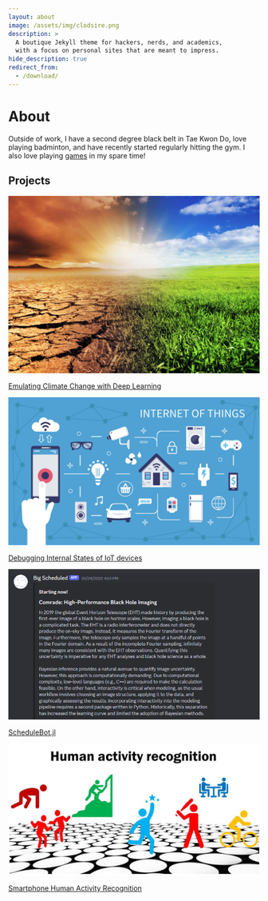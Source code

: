 ```yaml
---
layout: about
image: /assets/img/clodsire.png
description: >
  A boutique Jekyll theme for hackers, nerds, and academics,
  with a focus on personal sites that are meant to impress.
hide_description: true
redirect_from:
  - /download/
---
```


# About

<!--author-->

Outside of work, I have a second degree black belt in Tae Kwon Do, love playing badminton, and have recently started regularly hitting the gym. I also love playing [games](/games/) in my spare time!

## Projects
<div id = "my-project-cards">
<div id = "project-cards">
    <a href = "/projects/data science/Capstone" class = "project-card">
    <div class = "project-card-border"></div>
    <div class = "project-card-content"><img src="\assets\project\climate.png" alt="Climate Bench Report Preview"><p>Emulating Climate Change with Deep Learning</p></div>
    </a>
    <a href = "/projects/data science/IoT" class = "project-card">
    <div class = "project-card-border"></div>
    <div class = "project-card-content"><img src="\assets\project\iot.png" alt="IOT"><p>Debugging Internal States of IoT devices</p></div>
    </a>
    <a href = "/projects/coding/ScheduleBot" class = "project-card">
    <div class = "project-card-border"></div>
    <div class = "project-card-content"><img src="\assets\project\schedulebot.png" alt="ScheduleBot"><p>ScheduleBot.jl</p></div>
    </a>
    <a href = "/projects/data science/HAR" class = "project-card">
    <div class = "project-card-border"></div>
    <div class = "project-card-content"><img src="\assets\project\har.png"><p>Smartphone Human Activity Recognition</p></div>
    </a>
</div>
</div>